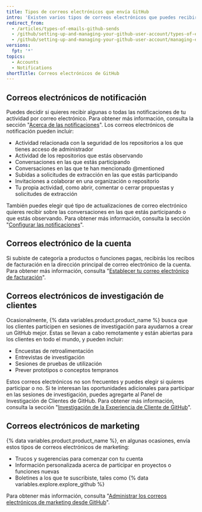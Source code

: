 ```yaml
---
title: Tipos de correos electrónicos que envía GitHub
intro: 'Existen varios tipos de correos electrónicos que puedes recibir de {% data variables.product.product_name %}, incluyendo notificaciones, información de cuenta, invitaciones de investigación de clientes y comunicaciones de marketing.'
redirect_from:
  - /articles/types-of-emails-github-sends
  - /github/setting-up-and-managing-your-github-user-account/types-of-emails-github-sends
  - /github/setting-up-and-managing-your-github-user-account/managing-email-preferences/types-of-emails-github-sends
versions:
  fpt: '*'
topics:
  - Accounts
  - Notifications
shortTitle: Correos electrónicos de GitHub
---
```


## Correos electrónicos de notificación

Puedes decidir si quieres recibir algunas o todas las notificaciones de tu actividad por correo electrónico. Para obtener más información, consulta la sección "[Acerca de las notificaciones](/github/managing-subscriptions-and-notifications-on-github/about-notifications)". Los correos electrónicos de notificación pueden incluir:

- Actividad relacionada con la seguridad de los repositorios a los que tienes acceso de administrador
- Actividad de los repositorios que estás observando
- Conversaciones en las que estás participando
- Conversaciones en las que te han mencionado @mentioned
- Subidas a solicitudes de extracción en las que estás participando
- Invitaciones a colaborar en una organización o repositorio
- Tu propia actividad, como abrir, comentar o cerrar propuestas y solicitudes de extracción

También puedes elegir qué tipo de actualizaciones de correo electrónico quieres recibir sobre las conversaciones en las que estás participando o que estás observando. Para obtener más información, consulta la sección "[Configurar las notificaciones](/github/managing-subscriptions-and-notifications-on-github/configuring-notifications)".

## Correos electrónico de la cuenta

Si subiste de categoría a productos o funciones pagas, recibirás los recibos de facturación en la dirección principal de correo electrónico de la cuenta. Para obtener más información, consulta "[Establecer tu correo electrónico de facturación](/articles/setting-your-billing-email)".

## Correos electrónicos de investigación de clientes

Ocasionalmente, {% data variables.product.product_name %} busca que los clientes participen en sesiones de investigación para ayudarnos a crear un GitHub mejor. Estas se llevan a cabo remotamente y están abiertas para los clientes en todo el mundo, y pueden incluir:

- Encuestas de retroalimentación
- Entrevistas de investigación
- Sesiones de pruebas de utilización
- Prever prototipos o conceptos tempranos

Estos correos electrónicos no son frecuentes y puedes elegir si quieres participar o no. Si te interesan las oportunidades adicionales para participar en las sesiones de investigación, puedes agregarte al Panel de Investigación de Clientes de GitHub. Para obtener más información, consulta la sección "[Investigación de la Experiencia de Cliente de GitHub](https://cxr.github.com)".

## Correos electrónicos de marketing

{% data variables.product.product_name %}, en algunas ocasiones, envía estos tipos de correos electrónicos de marketing:

- Trucos y sugerencias para comenzar con tu cuenta
- Información personalizada acerca de participar en proyectos o funciones nuevas
- Boletines a los que te suscribiste, tales como {% data variables.explore.explore_github %}

Para obtener más información, consulta "[Administrar los correos electrónicos de marketing desde GitHub](/articles/managing-marketing-emails-from-github)".
